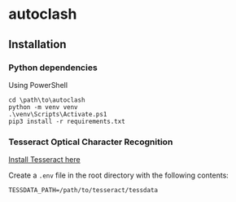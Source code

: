# autoclash

## Installation

### Python dependencies

Using PowerShell

```
cd \path\to\autoclash
python -m venv venv
.\venv\Scripts\Activate.ps1
pip3 install -r requirements.txt
```

### Tesseract Optical Character Recognition

[Install Tesseract here](https://github.com/UB-Mannheim/tesseract/wiki)

Create a `.env` file in the root directory with the following contents:

```
TESSDATA_PATH=/path/to/tesseract/tessdata
```
